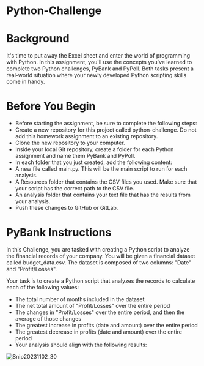 # Python-Challenge

# Background

It's time to put away the Excel sheet and enter the world of programming with Python. In this assignment, you'll use the concepts you've learned to complete two Python challenges, PyBank and PyPoll. Both tasks present a real-world situation where your newly developed Python scripting skills come in handy.

# Before You Begin

* Before starting the assignment, be sure to complete the following steps:
* Create a new repository for this project called python-challenge. Do not add this homework assignment to an existing repository.
* Clone the new repository to your computer.
* Inside your local Git repository, create a folder for each Python assignment and name them PyBank and PyPoll.
* In each folder that you just created, add the following content:
* A new file called main.py. This will be the main script to run for each analysis.
* A Resources folder that contains the CSV files you used. Make sure that your script has the correct path to the CSV file.
* An analysis folder that contains your text file that has the results from your analysis.
* Push these changes to GitHub or GitLab.

# PyBank Instructions

In this Challenge, you are tasked with creating a Python script to analyze the financial records of your company. You will be given a financial dataset called budget_data.csv. The dataset is composed of two columns: "Date" and "Profit/Losses".

Your task is to create a Python script that analyzes the records to calculate each of the following values:

* The total number of months included in the dataset
* The net total amount of "Profit/Losses" over the entire period
* The changes in "Profit/Losses" over the entire period, and then the average of those changes
* The greatest increase in profits (date and amount) over the entire period
* The greatest decrease in profits (date and amount) over the entire period
* Your analysis should align with the following results:

![Snip20231102_30](https://github.com/JesseOli100/Python-Challenge/assets/62526904/68f9f541-2859-4a19-9138-573ada58aad7)


